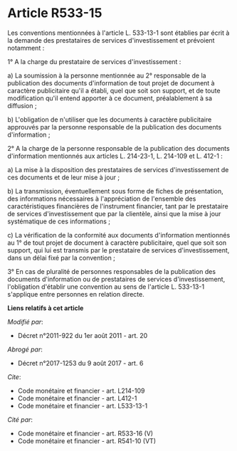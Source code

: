 # Article R533-15

Les conventions mentionnées à l'article L. 533-13-1 sont établies par écrit à la demande des prestataires de services
d'investissement et prévoient notamment : 

1° A la charge du prestataire de services d'investissement : 

a) La soumission à la personne mentionnée au 2° responsable de la publication des documents d'information de tout projet de
document à caractère publicitaire qu'il a établi, quel que soit son support, et de toute modification qu'il entend apporter à
ce document, préalablement à sa diffusion ; 

b) L'obligation de n'utiliser que les documents à caractère publicitaire approuvés par la personne responsable de la
publication des documents d'information ; 

2° A la charge de la personne responsable de la publication des documents d'information mentionnés aux articles L. 214-23-1,
L. 214-109 et L. 412-1 : 

a) La mise à la disposition des prestataires de services d'investissement de ces documents et de leur mise à jour ; 

b) La transmission, éventuellement sous forme de fiches de présentation, des informations nécessaires à l'appréciation de
l'ensemble des caractéristiques financières de l'instrument financier, tant par le prestataire de services d'investissement
que par la clientèle, ainsi que la mise à jour systématique de ces informations ; 

c) La vérification de la conformité aux documents d'information mentionnés au 1° de tout projet de document à caractère
publicitaire, quel que soit son support, qui lui est transmis par le prestataire de services d'investissement, dans un délai
fixé par la convention ; 

3° En cas de pluralité de personnes responsables de la publication des documents d'information ou de prestataires de services
d'investissement, l'obligation d'établir une convention au sens de l'article L. 533-13-1 s'applique entre personnes en
relation directe.

**Liens relatifs à cet article**

_Modifié par_:

  - Décret n°2011-922 du 1er août 2011 - art. 20

_Abrogé par_:

  - Décret n°2017-1253 du 9 août 2017 - art. 6

_Cite_:

  - Code monétaire et financier - art. L214-109
  - Code monétaire et financier - art. L412-1
  - Code monétaire et financier - art. L533-13-1

_Cité par_:

  - Code monétaire et financier - art. R533-16 (V)
  - Code monétaire et financier - art. R541-10 (VT)
